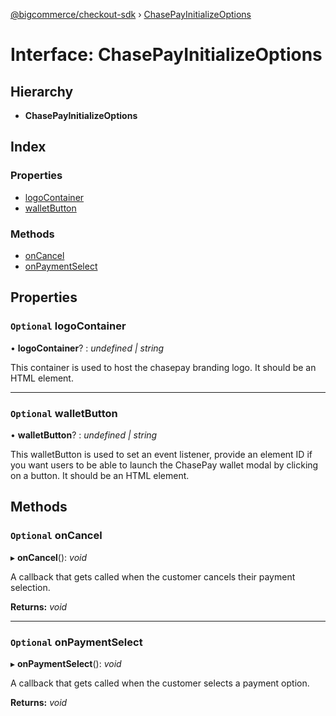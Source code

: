 [@bigcommerce/checkout-sdk](../README.md) › [ChasePayInitializeOptions](chasepayinitializeoptions.md)

# Interface: ChasePayInitializeOptions

## Hierarchy

* **ChasePayInitializeOptions**

## Index

### Properties

* [logoContainer](chasepayinitializeoptions.md#optional-logocontainer)
* [walletButton](chasepayinitializeoptions.md#optional-walletbutton)

### Methods

* [onCancel](chasepayinitializeoptions.md#optional-oncancel)
* [onPaymentSelect](chasepayinitializeoptions.md#optional-onpaymentselect)

## Properties

### `Optional` logoContainer

• **logoContainer**? : *undefined | string*

This container is used to host the chasepay branding logo.
It should be an HTML element.

___

### `Optional` walletButton

• **walletButton**? : *undefined | string*

This walletButton is used to set an event listener, provide an element ID if you want
users to be able to launch the ChasePay wallet modal by clicking on a button.
It should be an HTML element.

## Methods

### `Optional` onCancel

▸ **onCancel**(): *void*

A callback that gets called when the customer cancels their payment selection.

**Returns:** *void*

___

### `Optional` onPaymentSelect

▸ **onPaymentSelect**(): *void*

A callback that gets called when the customer selects a payment option.

**Returns:** *void*
